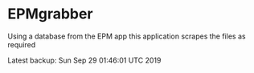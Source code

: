 # EPMgrabber
Using a database from the EPM app this application scrapes the files as required


Latest backup: Sun Sep 29 01:46:01 UTC 2019
